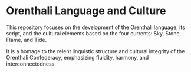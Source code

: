 # Orenthali Language and Culture

This repository focuses on the development of the Orenthali language, its script, and the cultural elements based on the four currents: Sky, Stone, Flame, and Tide.

It is a homage to the relent linquistic structure and cultural integrity of the Orenthali Confederacy, emphasizing fluidity, harmony, and interconnectedness.
